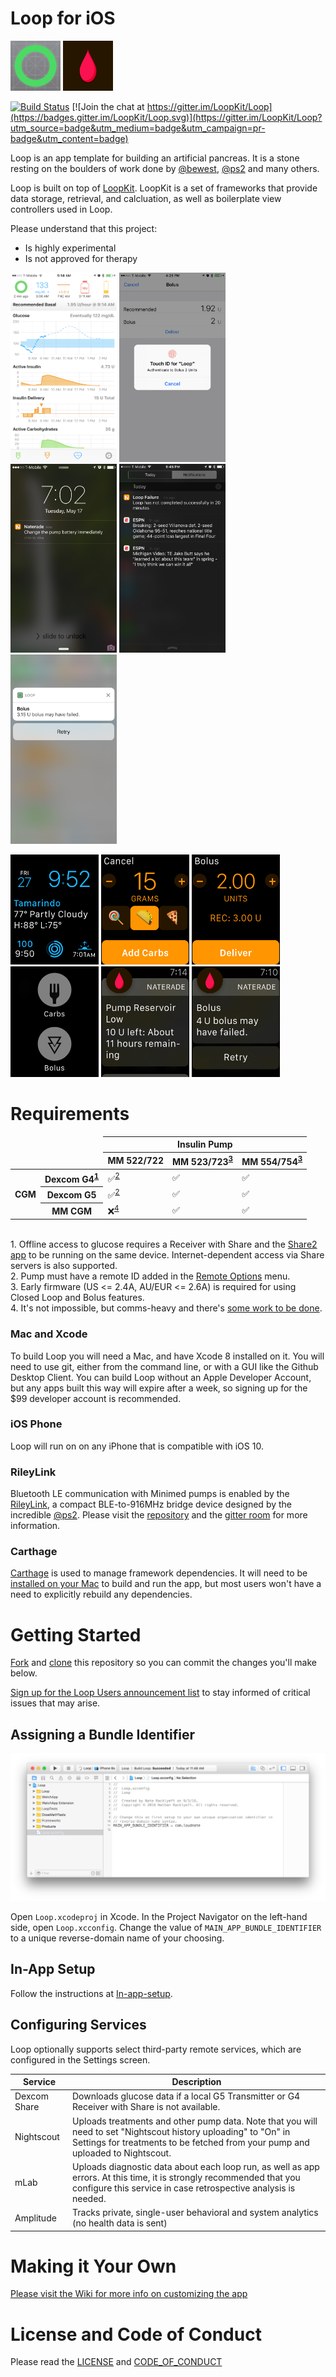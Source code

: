 # Loop for iOS

![App Icon](/Loop/Assets.xcassets/AppIcon.appiconset/Icon-40%402x.png?raw=true) ![WatchApp Icon](/WatchApp/Assets.xcassets/AppIcon.appiconset/watch-40%402x.png?raw=true)

[![Build Status](https://travis-ci.org/LoopKit/Loop.svg?branch=master)](https://travis-ci.org/LoopKit/Loop)
[![Join the chat at https://gitter.im/LoopKit/Loop](https://badges.gitter.im/LoopKit/Loop.svg)](https://gitter.im/LoopKit/Loop?utm_source=badge&utm_medium=badge&utm_campaign=pr-badge&utm_content=badge)

Loop is an app template for building an artificial pancreas. It is a stone resting on the boulders of work done by [@bewest](https://github.com/bewest/decoding-carelink), [@ps2](https://github.com/ps2/rileylink) and many others.

Loop is built on top of [LoopKit](https://github.com/LoopKit/LoopKit). LoopKit is a set of frameworks that provide data storage, retrieval, and calcluation, as well as boilerplate view controllers used in Loop.

Please understand that this project:
- Is highly experimental
- Is not approved for therapy

<a href="/Documentation/Screenshots/Phone%20Graphs.png"><img src="/Documentation/Screenshots/Phone%20Graphs.png?raw=true" alt="Screenshot of status screen" width="170"></a>
<a href="/Documentation/Screenshots/Phone%20Bolus.png"><img src="/Documentation/Screenshots/Phone%20Bolus.png?raw=true" alt="Screenshot of bolus screen" width="170"></a>
<a href="/Documentation/Screenshots/Phone%20Notification%20Battery.png"><img src="/Documentation/Screenshots/Phone%20Notification%20Battery.png?raw=true" alt="Screenshot of battery change notification" width="170"></a>
<a href="/Documentation/Screenshots/Phone%20Notification%20Loop%20Failure.png"><img src="/Documentation/Screenshots/Phone%20Notification%20Loop%20Failure.png?raw=true" alt="Screenshot of loop failure notification" width="170"></a>
<a href="/Documentation/Screenshots/Phone%20Notification%20Bolus%20Failure.png"><img src="/Documentation/Screenshots/Phone%20Notification%20Bolus%20Failure.png?raw=true" alt="Screenshot of bolus failure notification" width="170"></a>

<a href="/Documentation/Screenshots/Watch%20Complication.png"><img src="/Documentation/Screenshots/Watch%20Complication.png?raw=true" alt="Screenshot of glucose complication on Apple Watch" width="141"></a>
<a href="/Documentation/Screenshots/Watch%20Carb%20Entry.png"><img src="/Documentation/Screenshots/Watch%20Carb%20Entry.png?raw=true" alt="Screenshot of carb entry on Apple Watch" width="141"></a>
<a href="/Documentation/Screenshots/Watch%20Bolus.png"><img src="/Documentation/Screenshots/Watch%20Bolus.png?raw=true" alt="Screenshot of bolus entry on Apple Watch" width="141"></a>
<a href="/Documentation/Screenshots/Watch%20Menu.png"><img src="/Documentation/Screenshots/Watch%20Menu.png?raw=true" alt="Screenshot of the app menu on Apple Watch" width="141"></a>
<a href="/Documentation/Screenshots/Watch%20Notification%20Reservoir.png"><img src="/Documentation/Screenshots/Watch%20Notification%20Reservoir.png?raw=true" alt="Screenshot of bolus failure notification on Apple Watch" width="141"></a>
<a href="/Documentation/Screenshots/Watch%20Notification%20Bolus%20Failure.png"><img src="/Documentation/Screenshots/Watch%20Notification%20Bolus%20Failure.png?raw=true" alt="Screenshot of bolus failure notification on Apple Watch" width="141"></a>

# Requirements

<table>
  <thead>
    <tr>
      <td colspan="2" rowspan="4"></td>
      <th colspan="3">Insulin Pump</th>
    </tr>
    <tr>
      <th>MM 522/722</th>
      <th>MM 523/723<sup><a href="#hw3">3</a></sup></th>
      <th>MM 554/754<sup><a href="#hw3">3</a></sup></th>
    </tr>
  </thead>
  <tbody>
    <tr>
      <th rowspan="4">CGM</th>
      <th>Dexcom G4<sup><a href="#hw1">1</a> </sup></th>
      <td>✅<sup><a href="#hw2">2</a></sup></td>
      <td>✅</td>
      <td>✅</td>
    </tr>
    <tr>
      <th>Dexcom G5</th>
      <td>✅<sup><a href="#hw2">2</a></sup></td>
      <td>✅</td>
      <td>✅</td>
    </tr>
    <tr>
      <th>MM CGM</th>
      <td>❌<sup><a href="#hw4">4</a></sup></td>
      <td>✅</td>
      <td>✅</td>
    </tr>
  </tbody>
</table>

<br/><a name="hw1">1</a>. Offline access to glucose requires a Receiver with Share and the [Share2 app](https://itunes.apple.com/us/app/dexcom-share2/id834775275?mt=8) to be running on the same device. Internet-dependent access via Share servers is also supported.
<br/><a name="hw2">2</a>. Pump must have a remote ID added in the [Remote Options](https://www.medtronicdiabetes.com/sites/default/files/library/download-library/workbooks/x22_menu_map.pdf) menu.
<br/><a name="hw3">3</a>. Early firmware (US <= 2.4A, AU/EUR <= 2.6A) is required for using Closed Loop and Bolus features.
<br/><a name="hw4">4</a>. It's not impossible, but comms-heavy and there's [some work to be done](https://github.com/LoopKit/Loop/issues/100).

### Mac and Xcode

To build Loop you will need a Mac, and have Xcode 8 installed on it.  You will need to use git, either from the command line, or with a GUI like the Github Desktop Client.  You can build Loop without an Apple Developer Account, but any apps built this way will expire after a week, so signing up for the $99 developer account is recommended.

### iOS Phone

Loop will run on on any iPhone that is compatible with iOS 10.

### RileyLink

Bluetooth LE communication with Minimed pumps is enabled by the [RileyLink](https://github.com/ps2/rileylink), a compact BLE-to-916MHz bridge device designed by the incredible [@ps2](https://github.com/ps2). Please visit the [repository](https://github.com/ps2/rileylink) and the [gitter room](https://gitter.im/ps2/rileylink) for more information.

### Carthage

[Carthage](https://github.com/carthage/carthage) is used to manage framework dependencies. It will need to be [installed on your Mac](https://github.com/carthage/carthage#installing-carthage) to build and run the app, but most users won't have a need to explicitly rebuild any dependencies.

# Getting Started

[Fork](https://help.github.com/articles/fork-a-repo/) and [clone](https://help.github.com/articles/cloning-a-repository/) this repository so you can commit the changes you'll make below.

[Sign up for the Loop Users announcement list](https://groups.google.com/forum/#!forum/loop-ios-users) to stay informed of critical issues that may arise.

## Assigning a Bundle Identifier

[![Assigning a bundle identifier](/Documentation/Assigning%20a%20bundle%20identifier.png?raw=true)](/Documentation/Assigning%20a%20bundle%20identifier.png)

Open `Loop.xcodeproj` in Xcode. In the Project Navigator on the left-hand side, open `Loop.xcconfig`. Change the value of `MAIN_APP_BUNDLE_IDENTIFIER` to a unique reverse-domain name of your choosing.

## In-App Setup

Follow the instructions at [In-app-setup](https://github.com/LoopKit/Loop/wiki/In-app-setup).

## Configuring Services

Loop optionally supports select third-party remote services, which are configured in the Settings screen.

| Service                | Description
| ---------------------- | -------------
| Dexcom Share           | Downloads glucose data if a local G5 Transmitter or G4 Receiver with Share is not available.
| Nightscout             | Uploads treatments and other pump data. Note that you will need to set "Nightscout history uploading" to "On" in Settings for treatments to be fetched from your pump and uploaded to Nightscout.
| mLab                   | Uploads diagnostic data about each loop run, as well as app errors. At this time, it is strongly recommended that you configure this service in case retrospective analysis is needed.
| Amplitude              | Tracks private, single-user behavioral and system analytics (no health data is sent)

# Making it Your Own

[Please visit the Wiki for more info on customizing the app](https://github.com/LoopKit/Loop/wiki/Personalizing-Your-App-Name-&-Icon)

# License and Code of Conduct

Please read the [LICENSE](/LICENSE.md) and [CODE_OF_CONDUCT](/CODE_OF_CONDUCT.md)

